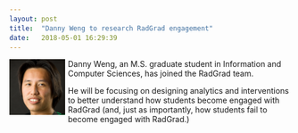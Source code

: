 ```yaml
---
layout: post
title:  "Danny Weng to research RadGrad engagement"
date:   2018-05-01 16:29:39
---
```


<img src="/img/people/weng.jpg" style="margin-right: 5px; margin-bottom: 5px; float: left" width="100px">

Danny Weng, an M.S. graduate student in Information and Computer Sciences, has joined the RadGrad team. 

He will be focusing on designing analytics and interventions to better understand how students become engaged with RadGrad (and, just as importantly, how students fail to become engaged with RadGrad.)
